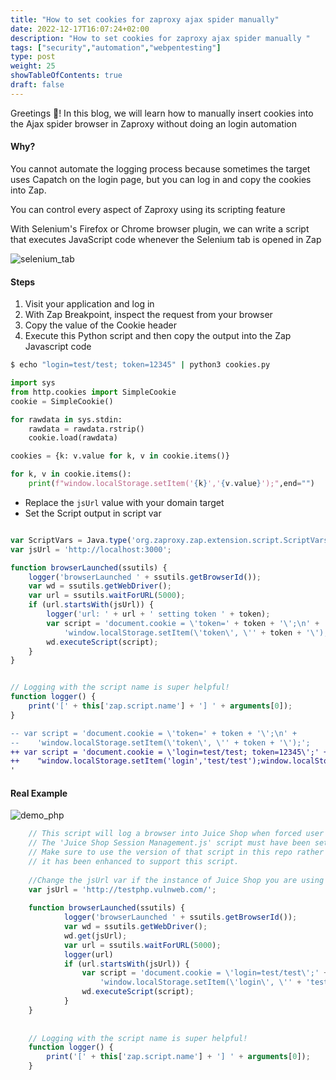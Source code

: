 ```yaml
---
title: "How to set cookies for zaproxy ajax spider manually"
date: 2022-12-17T16:07:24+02:00
description: "How to set cookies for zaproxy ajax spider manually "
tags: ["security","automation","webpentesting"]
type: post
weight: 25
showTableOfContents: true
draft: false
---
```


Greetings :wave:! In this blog, we will learn how to manually insert cookies into the Ajax spider browser in Zaproxy without doing an login automation

#### Why?

You cannot automate the logging process because sometimes the target uses Capatch on the login page, but you can log in and copy the cookies into Zap.

You can control every aspect of Zaproxy using its scripting feature

With Selenium's Firefox or Chrome browser plugin, we can write a script that executes JavaScript code whenever the Selenium tab is opened in Zap

![selenium_tab](https://i.ibb.co/qRWHXWn/image.png)



#### Steps
1. Visit your application and log in
2. With Zap Breakpoint, inspect the request from your browser
3. Copy the value of the Cookie header
4. Execute this Python script and then copy the output into the Zap Javascript code

```bash
$ echo "login=test/test; token=12345" | python3 cookies.py
```


```python
import sys
from http.cookies import SimpleCookie
cookie = SimpleCookie()

for rawdata in sys.stdin:
    rawdata = rawdata.rstrip()
    cookie.load(rawdata)

cookies = {k: v.value for k, v in cookie.items()}

for k, v in cookie.items():
    print(f"window.localStorage.setItem('{k}','{v.value}');",end="")

```


* Replace the `jsUrl` value with your domain target
* Set the Script output in script var
```javascript

var ScriptVars = Java.type('org.zaproxy.zap.extension.script.ScriptVars');
var jsUrl = 'http://localhost:3000';

function browserLaunched(ssutils) {
    logger('browserLaunched ' + ssutils.getBrowserId());
    var wd = ssutils.getWebDriver();
    var url = ssutils.waitForURL(5000);
    if (url.startsWith(jsUrl)) {
        logger('url: ' + url + ' setting token ' + token);
        var script = 'document.cookie = \'token=' + token + '\';\n' +
            'window.localStorage.setItem(\'token\', \'' + token + '\');';
        wd.executeScript(script);
    }
}


// Logging with the script name is super helpful!
function logger() {
	print('[' + this['zap.script.name'] + '] ' + arguments[0]);
}

```


```diff
-- var script = 'document.cookie = \'token=' + token + '\';\n' +
--    'window.localStorage.setItem(\'token\', \'' + token + '\');';
++ var script = 'document.cookie = \'login=test/test; token=12345\';' + '\n' +
++    "window.localStorage.setItem('login','test/test');window.localStorage.setItem('token','12345');"
'
```




#### Real Example
![demo_php](https://i.ibb.co/8X9fP0h/image.png)


```javascript
	// This script will log a browser into Juice Shop when forced user mode is enabled.
	// The 'Juice Shop Session Management.js' script must have been set to authenticate correctly.
	// Make sure to use the version of that script in this repo rather than the one included with ZAP 2.9.0 as
	// it has been enhanced to support this script.
	
	//Change the jsUrl var if the instance of Juice Shop you are using is not listening on http://localhost:3000
	var jsUrl = 'http://testphp.vulnweb.com/';
	
	function browserLaunched(ssutils) {
			logger('browserLaunched ' + ssutils.getBrowserId());
			var wd = ssutils.getWebDriver();
			wd.get(jsUrl);
			var url = ssutils.waitForURL(5000);
   			logger(url)
			if (url.startsWith(jsUrl)) {
				var script = 'document.cookie = \'login=test/test\';' + '\n' +
					'window.localStorage.setItem(\'login\', \'' + 'test/test'+ '\');';
				wd.executeScript(script);
			}
	}
	
	
	// Logging with the script name is super helpful!
	function logger() {
		print('[' + this['zap.script.name'] + '] ' + arguments[0]);
	}

```
